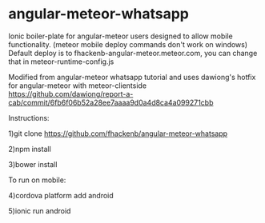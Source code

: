 # angular-meteor-whatsapp


Ionic boiler-plate for angular-meteor users designed to allow mobile functionality. (meteor mobile deploy commands don't work on windows)
Default deploy is to fhackenb-angular-meteor.meteor.com, you can change that in meteor-runtime-config.js

Modified from angular-meteor whatsapp tutorial and uses dawiong's hotfix for angular-meteor with meteor-clientside
https://github.com/dawiong/report-a-cab/commit/6fb6f06b52a28ee7aaaa9d0a4d8ca4a099271cbb

Instructions:

1)git clone https://github.com/fhackenb/angular-meteor-whatsapp

2)npm install

3)bower install

To run on mobile:

4)cordova platform add android

5)ionic run android

